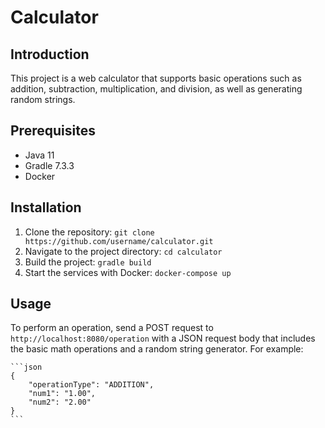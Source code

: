 # Calculator

## Introduction

This project is a web calculator that supports basic operations such as addition, subtraction, multiplication, and division, as well as generating random strings.

## Prerequisites

- Java 11
- Gradle 7.3.3
- Docker

## Installation

1. Clone the repository: `git clone https://github.com/username/calculator.git`
2. Navigate to the project directory: `cd calculator`
3. Build the project: `gradle build`
4. Start the services with Docker: `docker-compose up`

## Usage

To perform an operation, send a POST request to `http://localhost:8080/operation` with a JSON request body that includes the basic math operations and a random string generator. For example:
    
    ```json
    {
        "operationType": "ADDITION",
        "num1": "1.00",
        "num2": "2.00"
    }
    ```